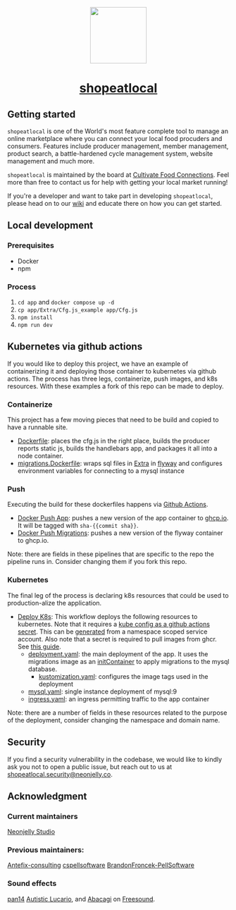 <p align="center">
  <a href="https://github.com/foodfoundation/shopeatlocal">
    <picture>
      <source media="(prefers-color-scheme: dark)" srcset="https://images.squarespace-cdn.com/content/v1/602be723610d6f1042eca6f1/aaff1210-bb6a-4863-9324-c33e348a918f/Cultivate+Logo+%26+Tagline+-+Color.png">
      <img src="https://images.squarespace-cdn.com/content/v1/602be723610d6f1042eca6f1/aaff1210-bb6a-4863-9324-c33e348a918f/Cultivate+Logo+%26+Tagline+-+Color.png" height="128">
    </picture>
    <h1 align="center">shopeatlocal</h1>
  </a>
</p>

## Getting started

`shopeatlocal` is one of the World's most feature complete tool to manage an online marketplace where you can connect your local food procuders and consumers. Features include producer management, member management, product search, a battle-hardened cycle management system, website management and much more.

`shopeatlocal` is maintained by the board at [Cultivate Food Connections](https://cultivatefoodconnections.org/). Feel more than free to contact us for help with getting your local market running!

If you're a developer and want to take part in developing `shopeatlocal`, please head on to our [wiki](https://github.com/foodfoundation/shopeatlocal/wiki) and educate there on how you can get started.

## Local development

### Prerequisites

- Docker
- npm

### Process

1. `cd app` and `docker compose up -d`
2. `cp app/Extra/Cfg.js_example app/Cfg.js`
3. `npm install`
4. `npm run dev`

## Kubernetes via github actions

If you would like to deploy this project, we have an example of containerizing it and deploying those container to kubernetes via github actions.
The process has three legs, containerize, push images, and k8s resources. With these examples a fork of this repo can be made to deploy.

### Containerize

This project has a few moving pieces that need to be build and copied to have a runnable site.

- [Dockerfile](Dockerfile): places the cfg.js in the right place, builds the producer reports static js, builds the handlebars app, and packages it all into a node container.
- [migrations.Dockerfile](migrations.Dockerfile): wraps sql files in [Extra](app%2FExtra) in [flyway](https://hub.docker.com/r/flyway/flyway) and configures environment variables for connecting to a mysql instance

### Push

Executing the build for these dockerfiles happens via [Github Actions](https://github.com/features/actions).

- [Docker Push App](.github/workflows/deploy.yaml:48): pushes a new version of the app container to [ghcp.io](https://docs.github.com/en/packages/working-with-a-github-packages-registry/working-with-the-container-registry). It will be tagged with `sha-{{commit sha}}`.
- [Docker Push Migrations](.github/workflows/deploy.yaml:84): pushes a new version of the flyway container to ghcp.io.

Note: there are fields in these pipelines that are specific to the repo the pipeline runs in. Consider changing them if you fork this repo.

### Kubernetes

The final leg of the process is declaring k8s resources that could be used to production-alize the application. 

- [Deploy K8s](.github/workflows/deploy.yaml:15): This workflow deploys the following resources to kubernetes. 
  Note that it requires a [kube config as a github actions secret](.github/workflows/deploy.yaml:34). This can be [generated](https://stackoverflow.com/a/47776588/3430807) from a namespace scoped service account.
  Also note that a secret is required to pull images from ghcr. See [this guide](https://dev.to/asizikov/using-github-container-registry-with-kubernetes-38fb).
  - [deployment.yaml](k8s-resources%2Fdeployment.yaml): the main deployment of the app. It uses the migrations image as an [initContainer](https://kubernetes.io/docs/concepts/workloads/pods/init-containers/) to apply migrations to the mysql database. 
    - [kustomization.yaml](k8s-resources%2Fkustomization.yaml): configures the image tags used in the deployment
  - [mysql.yaml](k8s-resources%2Fmysql.yaml): single instance deployment of mysql:9
  - [ingress.yaml](k8s-resources%2Fingress.yaml): an ingress permitting traffic to the app container

Note: there are a number of fields in these resources related to the purpose of the deployment, consider changing the namespace and domain name. 

## Security

If you find a security vulnerability in the codebase, we would like to kindly ask you not to open a public issue, but reach out to us at [shopeatlocal.security@neonjelly.co](mailto:shopeatlocal.security@neonjelly.co).

## Acknowledgment

### Current maintainers

[Neonjelly Studio](https://github.com/neonjelly-co)

### Previous maintainers:

[Antefix-consulting](https://github.com/antefix-consulting)
[cspellsoftware](https://github.com/cspellsoftware)
[BrandonFroncek-PellSoftware](https://github.com/BrandonFroncek-PellSoftware)

### Sound effects

[pan14](https://freesound.org/people/pan14/sounds/263133/) [Autistic Lucario](https://freesound.org/people/Autistic%20Lucario/sounds/142608/), and [Abacagi](https://freesound.org/people/Abacagi/sounds/517152/) on [Freesound](https://freesound.org/).
